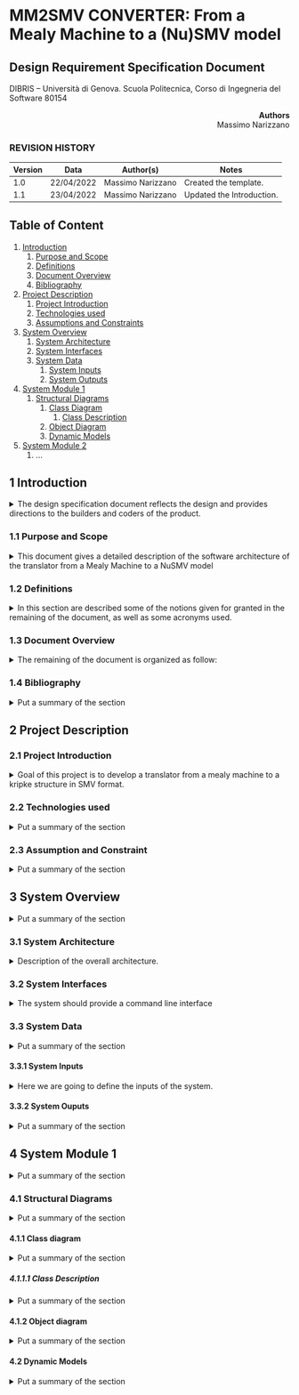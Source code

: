 
# MM2SMV CONVERTER: From a Mealy Machine to a (Nu)SMV model

## Design Requirement Specification Document

DIBRIS – Università di Genova. Scuola Politecnica, Corso di Ingegneria del Software 80154


<div align='right'> <b> Authors </b> <br>Massimo Narizzano </div>

### REVISION HISTORY

Version | Data | Author(s)| Notes
---------|------|--------|------
1.0 |22/04/2022 | Massimo Narizzano | Created the template.
1.1 |23/04/2022 | Massimo Narizzano | Updated the Introduction. 

## Table of Content

1. [Introduction](#intro)
    1. [Purpose and Scope](#purpose)  
    2. [Definitions](#def)
    3. [Document Overview](#overview)
    4. [Bibliography](#biblio)
2. [Project Description](#description)
    1. [Project Introduction](#project-intro)
    2. [Technologies used](#tech)
    3. [Assumptions and Constraints](#constraints)
3. [System Overview](#system-overview)
    1. [System Architecture](#architecture)
    2. [System Interfaces](#interfaces)
    3. [System Data](#data)
        1. [System Inputs](#inputs)
        2. [System Outputs](#outputs)
4. [System Module 1](#sys-module-1)
    1. [Structural Diagrams](#sd)
        1. [Class Diagram](#cd)
            1. [Class Description](#cd-description)
        2. [Object Diagram](#od)
        3. [Dynamic Models](#dm)
5. [System Module 2](#sys-module-2)
   1. ...

##  <a name="intro"></a>  1 Introduction
<details>
    <summary> The design specification document reflects the design and provides directions to the builders and coders of the product.</summary> 
    Through this document, designers communicate the design for the product to which the builders or coders must comply. The design specification should state how the design will meet the requirements.
</details>
    
### <a name="purpose"></a> 1.1 Purpose and Scope
<details> 
    <summary> This document gives a detailed description of the software architecture of the translator from a Mealy Machine to a NuSMV model </summary>
<p> This document specifies the architecture as wel as the input and output format of the systems. It also displays some algorithm to translate mealy machines to NuSMV morels, use sequence or activity diagrams. The class diagrams show how the programming team would implement the specific module.
    This document is intended for developers.
    </p>
</details>

### <a name="def"></a> 1.2 Definitions
<details> 
    <summary> In this section are described some of the notions given for granted in the remaining of the document, as well as some acronyms used.
    </summary>
       
| Acronym  | Defonition |
| ------------- | ------------- |
| Mealy Machine | Content Cell  |
| MM | Content Cell  |
| NuSMV  | Content Cell  |
| SMV  | Content Cell  |
| UML | Content Cell  |
    
    
</details>

### <a name="overview"></a> 1.3 Document Overview
<details> 
    <summary> The remaining of the document is organized as follow: </summary>
    <p> Section 2 gives a high level decrption of the project, the techologies used and the constraints; Section 3 gives a system architecture overview, where system should be divided in separated modules, with also the description of the system interfaces and inputs/outputs; each section after the section 3 is devoted, if any, to each module, i.e. a section for each module. In this case Section 4 describe through UML diagrams the first and unique module. It describe the static structure of the system using class diagram and object diagram to give an example. Moreover it also describe dynamic system behaviours </p>
</details>

### <a name="biblio"></a> 1.4 Bibliography
<details> 
    <summary> Put a summary of the section
    </summary>
    <p>This sub section should describe ...</p>
</details>

## <a name="description"></a> 2 Project Description

### <a name="project-intro"></a> 2.1 Project Introduction 
<details> 
    <summary> Goal of this project is to develop a translator from a mealy machine to a kripke structure in SMV format.
    </summary>
    <p> Both MM and Kripke Structures are Finite State Machines. The main differences between them are ..... </p>
</details>

### <a name="tech"></a> 2.2 Technologies used

<details>     
    <summary> Put a summary of the section
    </summary>
    <p>This sub section should describe ...</p>
</details>

</details>

### <a name="constraints"></a> 2.3 Assumption and Constraint 
<details> 
    <summary> Put a summary of the section
    </summary>
    <p>This sub section should describe ...</p>
</details>

## <a name="system-overview"></a>  3 System Overview
<details> 
    <summary> Put a summary of the section
    </summary>
    <p>This sub section should describe ...</p>
</details>

### <a name="architecture"></a>  3.1 System Architecture
<details> 
    <summary> Description of the overall architecture. </summary>
    <p>
        Graphical representation of the system architecture.  
    <img src="imgs/system-architecture.png" alt="System Architecture" style="float: left; margin-right: 10px;" />   
    </p>
</details>

### <a name="interfaces"></a>  3.2 System Interfaces
<details> 
    <summary> The system should provide a command line interface
    </summary>
    <p> The command line is composed by the name of the system and either a list of parameters or a config files containing the same information.
    The config file should be a formatted text file (i.e. json). Either the config file and the parameter list should contain the following informations:
        <ul>
            <li> A relative path to the Mealy Machine file</li> 
            <li> A list of inputs signal names  </li> 
            <li> A list of outputs signal names </li>
            <li> A relative path to NuSMV file, i.e. where the system should write the output NuSMV file</li>
    </ul>
    </p>
</details>

### <a name="data"></a>  3.3 System Data
<details> 
    <summary> Put a summary of the section
    </summary>
    <p>This sub section should describe ...</p>
</details>

#### <a name="inputs"></a>  3.3.1 System Inputs
<details> 
    <summary>Here we are going to define the inputs of the system.
    </summary>
    <p>
  The system can get as input three different types of data 
    - Mealy Machine : should be provided as a file following the <a href="https://graphviz.org/doc/info/lang.html"> graphviz</a> dot language.
    </p>
    <p> As an example of Mealy Machine as digraph format of the mealy machine 
    <img src="imgs/mm.png" alt="class Diagram" style="float: left; margin-right: 10px;" /> 
    </p>
    can be described by the following  text file:
    
    digraph {
   
    init [style = invis]
    
    S0
    
    S1
    
    init -> S0
    
    S0 -> S1 [label="0/0"]
    
    S1 -> S0 [label="1/1"]
    
    S0 -> S0 [label="1/1"]
 
    S1 -> S1 [label="0/0"]

}


 - Input Signals : should be formatted as a list of names comma separated, for example : a,b,c,f4,f_5,... 
    
 - Output Signals : should be formatted as a list of names comma separated, for example : a,b,c,f4,f_5,... 
    
 We can not have a signal names that is in Input Signals list and Output signals list at the same time.
</p>       
</details>

#### <a name="outputs"></a>  3.3.2 System Ouputs
<details> 
    <summary> Put a summary of the section
    </summary>
    <p>The output of the system must be a file formatted with <a href="https://nusmv.fbk.eu/NuSMV/userman/v21/nusmv_3.html" target="_blank"> NuSMV format</a></p>
    
    
</details>

## <a name="sys-module-1"></a>  4 System Module 1
<details> 
    <summary> Put a summary of the section
    </summary>
    <p>This sub section should describe ...</p>
</details>

### <a name="sd"></a>  4.1 Structural Diagrams
<details> 
    <summary> Put a summary of the section
    </summary> 
    <p> This sub section should describe ....</p>
    
</details>

#### <a name="cd"></a>  4.1.1 Class diagram
<details> 
    <summary> Put a summary of the section
    </summary>
    <p>This sub section should describe ...</p>
    <img src="imgs/classdiagram2.png" alt="class Diagram" style="float: left; margin-right: 10px;" />
</details>

##### <a name="cd-description"></a>  4.1.1.1 Class Description
<details> 
    <summary> Put a summary of the section
    </summary>
    <p>This sub section should describe ...</p>
</details>

#### <a name="od"></a>  4.1.2 Object diagram
<details> 
    <summary> Put a summary of the section
    </summary>
    <p>This sub section should describe ...</p>
    <img src="imgs/objectDiagram.png" alt="class Diagram" style="float: left; margin-right: 10px;" />
</details>

#### <a name="dm"></a>  4.2 Dynamic Models
<details> 
    <summary> Put a summary of the section
    </summary>
    <p>This sub section should describe ...</p>
</details>
